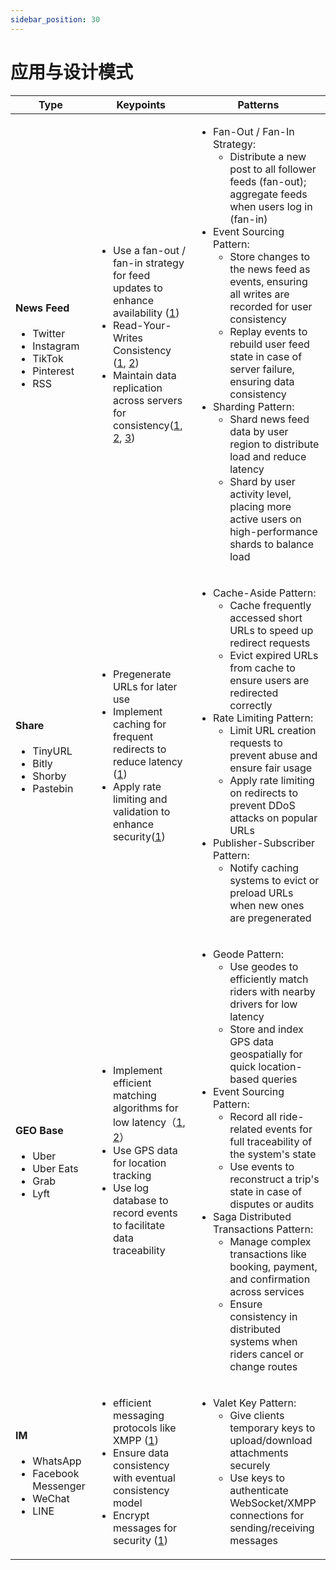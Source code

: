 ```yaml
---
sidebar_position: 30
---
```


# 应用与设计模式


| Type        |  Keypoints | Patterns   |
| ---------   | -------  |  --------  |
| <h4>News Feed</h4>  <ul><li>Twitter</li><li>Instagram</li><li>TikTok</li><li>Pinterest</li><li>RSS</li></ul>    | <ul><li>Use a fan-out / fan-in strategy for feed updates to enhance availability ([1](https://www.youtube.com/watch?v=WEgCjwyXvwc))</li><li>Read-Your-Writes Consistency ([1](https://arpitbhayani.me/blogs/read-your-write-consistency), [2](https://docs.oracle.com/cd/E17276_01/html/gsg_db_rep/C/rywc.html))</li><li>Maintain data replication across servers for consistency([1](https://www.youtube.com/watch?v=wapi0aR4BZE), [2](https://instagram-engineering.com/sharding-ids-at-instagram-1cf5a71e5a5c), [3](https://www.singlestore.com/blog/database-sharding-vs-partitioning-whats-the-difference/))</li></ul>   | <ul><li>Fan-Out / Fan-In Strategy: <ul><li>Distribute a new post to all follower feeds (fan-out); aggregate feeds when users log in (fan-in)</li></ul></li><li>Event Sourcing Pattern: <ul><li>Store changes to the news feed as events, ensuring all writes are recorded for user consistency</li><li>Replay events to rebuild user feed state in case of server failure, ensuring data consistency</li></ul></li><li>Sharding Pattern: <ul><li>Shard news feed data by user region to distribute load and reduce latency</li><li>Shard by user activity level, placing more active users on high-performance shards to balance load</li></ul></li></ul> |
| <h4>Share</h4> <ul><li>TinyURL</li><li>Bitly</li><li>Shorby</li><li>Pastebin</li></ul> | <ul><li>Pregenerate URLs for later use</li><li>Implement caching for frequent redirects to reduce latency ([1](https://docs.aws.amazon.com/whitepapers/latest/database-caching-strategies-using-redis/caching-patterns.html))</li><li>Apply rate limiting and validation to enhance security([1](https://freecontent.manning.com/all-about-bloom-filters/))</li></ul> | <ul><li>Cache-Aside Pattern: <ul><li>Cache frequently accessed short URLs to speed up redirect requests</li><li>Evict expired URLs from cache to ensure users are redirected correctly</li></ul></li><li>Rate Limiting Pattern: <ul><li>Limit URL creation requests to prevent abuse and ensure fair usage</li><li>Apply rate limiting on redirects to prevent DDoS attacks on popular URLs</li></ul></li><li>Publisher-Subscriber Pattern: <ul><li>Notify caching systems to evict or preload URLs when new ones are pregenerated</li></ul></li></ul> |
| <h4>GEO Base</h4>  <ul><li>Uber</li><li>Uber Eats</li><li>Grab</li><li>Lyft</li></ul> | <ul><li>Implement efficient matching algorithms for low latency（[1](https://medium.com/@bkawk/geohashing-20b282fc9655), [2](https://s2geometry.io/)）</li><li>Use GPS data for location tracking</li><li>Use log database to record events to facilitate data traceability</li></ul> | <ul><li>Geode Pattern: <ul><li>Use geodes to efficiently match riders with nearby drivers for low latency</li><li>Store and index GPS data geospatially for quick location-based queries</li></ul></li><li>Event Sourcing Pattern: <ul><li>Record all ride-related events for full traceability of the system's state</li><li>Use events to reconstruct a trip's state in case of disputes or audits</li></ul></li><li>Saga Distributed Transactions Pattern: <ul><li>Manage complex transactions like booking, payment, and confirmation across services</li><li>Ensure consistency in distributed systems when riders cancel or change routes</li></ul></li></ul> |
| <h4>IM</h4> <ul><li>WhatsApp</li><li>Facebook Messenger</li><li>WeChat</li><li>LINE</li></ul> | <ul><li>efficient messaging protocols like XMPP ([1](https://www.cometchat.com/blog/whatsapps-architecture-and-system-design))</li><li>Ensure data consistency with eventual consistency model</li><li>Encrypt messages for security ([1](https://signal.org/blog/how-to-build-encrypted-group-calls/))</li></ul> | <ul><li>Valet Key Pattern: <ul><li>Give clients temporary keys to upload/download attachments securely</li><li>Use keys to authenticate WebSocket/XMPP connections for sending/receiving messages</li></ul></li></ul> |





